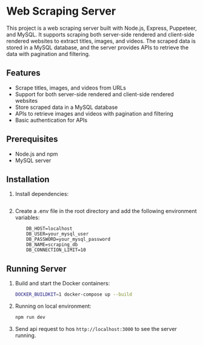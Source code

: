 # Web Scraping Server

This project is a web scraping server built with Node.js, Express, Puppeteer, and MySQL. It supports scraping both server-side rendered and client-side rendered websites to extract titles, images, and videos. The scraped data is stored in a MySQL database, and the server provides APIs to retrieve the data with pagination and filtering.

## Features

- Scrape titles, images, and videos from URLs
- Support for both server-side rendered and client-side rendered websites
- Store scraped data in a MySQL database
- APIs to retrieve images and videos with pagination and filtering
- Basic authentication for APIs

## Prerequisites

- Node.js and npm
- MySQL server

## Installation

1. Install dependencies:

    ```npm install

2. Create a .env file in the root directory and add the following environment variables:

    ``` PORT=3000
        DB_HOST=localhost
        DB_USER=your_mysql_user
        DB_PASSWORD=your_mysql_password
        DB_NAME=scraping_db
        DB_CONNECTION_LIMIT=10

## Running Server

1. Build and start the Docker containers:

    ```bash
    DOCKER_BUILDKIT=1 docker-compose up --build
    ```

2. Running on local environment:

    ```bash
    npm run dev
    ```

3. Send api request to hos `http://localhost:3000` to see the server running.